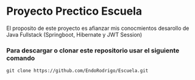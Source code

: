 # Proyecto Prectico Escuela
El proposito de este proyecto es afianzar mis conocmientos desarollo de Java Fullstack (Springboot, Hibernate y JWT Session)

### Para descargar o clonar este repositorio usar el siguiente comando
```
git clone https://github.com/EndoRodrigo/Escuela.git
```
